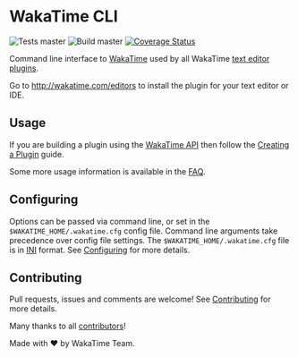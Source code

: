 # WakaTime CLI

![Tests master](https://img.shields.io/github/workflow/status/wakatime/wakatime-cli/Create%20Release/master?label=%20tests) ![Build master](https://img.shields.io/github/workflow/status/wakatime/wakatime-cli/Build%20and%20upload%20release%20assets) [![Coverage Status](https://coveralls.io/repos/github/wakatime/wakatime-cli/badge.svg?branch=master)](https://coveralls.io/github/wakatime/wakatime-cli?branch=master)

Command line interface to [WakaTime](https://wakatime.com) used by all WakaTime [text editor plugins](https://wakatime.com/editors).

Go to <http://wakatime.com/editors> to install the plugin for your text editor or IDE.

## Usage

If you are building a plugin using the [WakaTime API](https://wakatime.com/developers/) then follow the [Creating a Plugin](https://wakatime.com/help/misc/creating-plugin) guide.

Some more usage information is available in the [FAQ](https://wakatime.com/faq).

## Configuring

Options can be passed via command line, or set in the `$WAKATIME_HOME/.wakatime.cfg` config file. Command line arguments take precedence over config file settings. The `$WAKATIME_HOME/.wakatime.cfg` file is in [INI](http://en.wikipedia.org/wiki/INI_file) format. See [Configuring](CONFIGURING.md) for more details.

## Contributing

Pull requests, issues and comments are welcome! See [Contributing](CONTRIBUTING.md) for more details.

Many thanks to all [contributors](AUTHORS)!

Made with :heart: by WakaTime Team.
